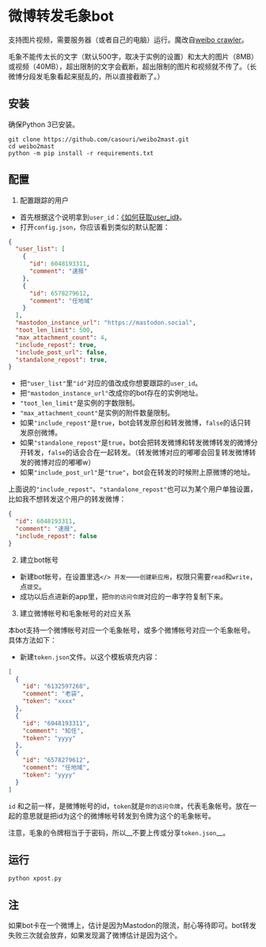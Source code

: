 # 微博转发毛象bot

支持图片视频，需要服务器（或者自己的电脑）运行。魔改自[weibo crawler](https://github.com/dataabc/weibo-crawler)。

毛象不能传太长的文字（默认500字，取决于实例的设置）和太大的图片（8MB）或视频（40MB），超出限制的文字会截断，超出限制的图片和视频就不传了。（长微博分段发毛象看起来挺乱的，所以直接截断了。）

## 安装

确保Python 3已安装。

```shell
git clone https://github.com/casouri/weibo2mast.git
cd weibo2mast
python -m pip install -r requirements.txt
```

## 配置

1. 配置跟踪的用户
- 首先根据这个说明拿到`user_id`：[《如何获取user_id》](https://github.com/dataabc/weibo-crawler#如何获取user_id)。
- 打开`config.json`，你应该看到类似的默认配置：
```json
{
  "user_list": [
    {
      "id": 6048193311,
      "comment": "速报"
    },
    {
      "id": 6578279612,
      "comment": "任地域"
    }
  ],
  "mastodon_instance_url": "https://mastodon.social",
  "toot_len_limit": 500,
  "max_attachment_count": 4,
  "include_repost": true,
  "include_post_url": false,
  "standalone_repost": true,
}
```
- 把`"user_list"`里`"id"`对应的值改成你想要跟踪的`user_id`。
- 把`"mastodon_instance_url"`改成你的bot存在的实例地址。
- `"toot_len_limit"`是实例的字数限制。
- `"max_attachment_count"`是实例的附件数量限制。
- 如果`"include_repost"`是`true`，bot会转发原创和转发微博，`false`的话只转发原创微博。
- 如果`"standalone_repost"`是`true`，bot会把转发微博和转发微博转发的微博分开转发，`false`的话会合在一起转发。（转发微博对应的嘟嘟会回复转发微博转发的微博对应的嘟嘟w）
- 如果`"include_post_url"`是`"true"`，bot会在转发的时候附上原微博的地址。

上面说的`"include_repost"`、`"standalone_repost"`也可以为某个用户单独设置，比如我不想转发这个用户的转发微博：

```json
{
  "id": 6048193311,
  "comment": "速报",
  "include_repost": false
}
```

2. 建立bot帐号
- 新建bot帐号，在设置里选`</> 开发`——`创建新应用`，权限只需要`read`和`write`，点`提交`。
- 成功以后点进新的app里，把`你的访问令牌`对应的一串字符复制下来。

3. 建立微博帐号和毛象帐号的对应关系

本bot支持一个微博帐号对应一个毛象帐号，或多个微博帐号对应一个毛象帐号。具体方法如下：
- 新建`token.json`文件。以这个模板填充内容：
```json
[
  {
    "id": "6132597268",
    "comment": "老袋",
    "token": "xxxx"
  },
  {
    "id": "6048193311",
    "comment": "知任",
    "token": "yyyy"
  },
  {
    "id": "6578279612",
    "comment": "任地域",
    "token": "yyyy"
  }
]
```

`id` 和之前一样，是微博帐号的id，`token`就是`你的访问令牌`，代表毛象帐号。放在一起的意思就是把id为这个的微博帐号转发到令牌为这个的毛象帐号。

注意，毛象的令牌相当于于密码，所以__不要上传或分享`token.json`__。

## 运行

```shell
python xpost.py
```

## 注

如果bot卡在一个微博上，估计是因为Mastodon的限流，耐心等待即可。bot转发失败三次就会放弃，如果发现漏了微博估计是因为这个。
